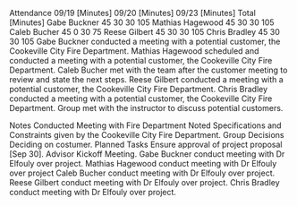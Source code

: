 Attendance	09/19 [Minutes]	09/20 [Minutes]	09/23 [Minutes]	Total [Minutes]
Gabe Buckner	45	30	30	105
Mathias Hagewood	45	30	30	105
Caleb Bucher	45	0	30	75
Reese Gilbert	45	30	30	105
Chris Bradley	45	30	30	105
Gabe Buckner conducted a meeting with a potential customer, the Cookeville City Fire Department.
Mathias Hagewood scheduled and conducted a meeting with a potential customer, the Cookeville City Fire Department.
Caleb Bucher met with the team after the customer meeting to review and state the next steps.
Reese Gilbert conducted a meeting with a potential customer, the Cookeville City Fire Department.
Chris Bradley conducted a meeting with a potential customer, the Cookeville City Fire Department.
Group met with the instructor to discuss potential customers.

Notes
Conducted Meeting with Fire Department
Noted Specifications and Constraints given by the Cookeville City Fire Department.
Group Decisions
Deciding on costumer.
Planned Tasks
Ensure approval of project proposal [Sep 30].
Advisor Kickoff Meeting.
Gabe Buckner conduct meeting with Dr Elfouly over project.
Mathias Hagewood conduct meeting with Dr Elfouly over project
Caleb Bucher conduct meeting with Dr Elfouly over project.
Reese Gilbert conduct meeting with Dr Elfouly over project.
Chris Bradley conduct meeting with Dr Elfouly over project.
